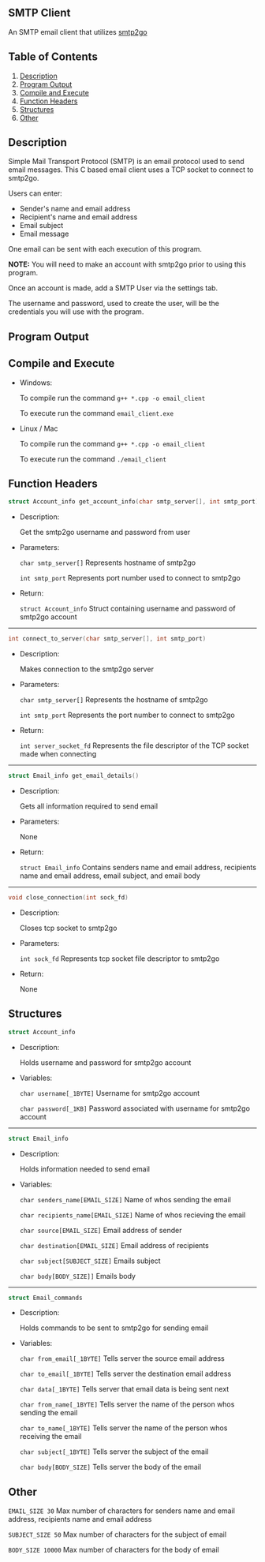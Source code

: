 ## SMTP Client

An SMTP email client that utilizes [smtp2go](https://www.smtp2go.com/)


## Table of Contents

1. [Description](#description)
2. [Program Output](#program_output)
3. [Compile and Execute](#compile_and_execute)
4. [Function Headers](#function_headers)
5. [Structures](#structures)
6. [Other](#other)

## Description <a name="description"></a>

Simple Mail Transport Protocol (SMTP) is an email protocol used to send email messages.
This C based email client uses a TCP socket to connect to smtp2go.

Users can enter:
- Sender's name and email address
- Recipient's name and email address
- Email subject
- Email message

One email can be sent with each execution of this program.

**NOTE:**
You will need to make an account with smtp2go prior to using this program.

Once an account is made, add a SMTP User via the settings tab.

The username and password, used to create the user, will be the credentials you will use with the program.

## Program Output <a name="program_output"></a>

## Compile and Execute <a name="compile_and_execute"></a>

- Windows:

    To compile run the command `g++ *.cpp -o email_client`

    To execute run the command `email_client.exe`

- Linux / Mac

    To compile run the command `g++ *.cpp -o email_client`

    To execute run the command `./email_client`


## Function Headers <a name="function_headers"></a>

``` c
struct Account_info get_account_info(char smtp_server[], int smtp_port)
```

- Description:

    Get the smtp2go username and password from user

- Parameters:

    `char smtp_server[]` Represents hostname of smtp2go

    `int smtp_port` Represents port number used to connect to smtp2go

- Return:

    `struct Account_info` Struct containing username and password of smtp2go account

---

``` c
int connect_to_server(char smtp_server[], int smtp_port)
```

- Description:

    Makes connection to the smtp2go server

- Parameters:

    `char smtp_server[]` Represents the hostname of smtp2go

    `int smtp_port` Represents the port number to connect to smtp2go

- Return:

    `int server_socket_fd` Represents the file descriptor of the TCP socket made when connecting

---

``` c
struct Email_info get_email_details()
```

- Description:

    Gets all information required to send email

- Parameters:

    None

- Return:

    `struct Email_info` Contains senders name and email address, recipients name and email address, email subject, and email body

---

``` c
void close_connection(int sock_fd)
```

- Description:

    Closes tcp socket to smtp2go

- Parameters:

    `int sock_fd` Represents tcp socket file descriptor to smtp2go

- Return:

    None


## Structures <a name="structures"></a>

``` c
struct Account_info
```

- Description:

    Holds username and password for smtp2go account

- Variables:

    `char username[_1BYTE]` Username for smtp2go account

    `char password[_1KB]` Password associated with username for smtp2go account

---

``` c
struct Email_info
```

- Description:

    Holds information needed to send email

- Variables:

    `char senders_name[EMAIL_SIZE]` Name of whos sending the email

    `char recipients_name[EMAIL_SIZE]` Name of whos recieving the email

    `char source[EMAIL_SIZE]` Email address of sender

    `char destination[EMAIL_SIZE]` Email address of recipients

    `char subject[SUBJECT_SIZE]` Emails subject

    `char body[BODY_SIZE]]` Emails body

---

``` c
struct Email_commands
```

- Description:

	Holds commands to be sent to smtp2go for sending email

- Variables:

	`char from_email[_1BYTE]` Tells server the source email address

	`char to_email[_1BYTE]` Tells server the destination email address

	`char data[_1BYTE]` Tells server that email data is being sent next

	`char from_name[_1BYTE]` Tells server the name of the person whos sending the email

	`char to_name[_1BYTE]` Tells server the name of the person whos receiving the email

	`char subject[_1BYTE]` Tells server the subject of the email

	`char body[BODY_SIZE]` Tells server the body of the email

## Other <a name="other"></a>

`EMAIL_SIZE 30` Max number of characters for senders name and email address, recipients name and email address

`SUBJECT_SIZE 50` Max number of characters for the subject of email

`BODY_SIZE 10000` Max number of characters for the body of email
